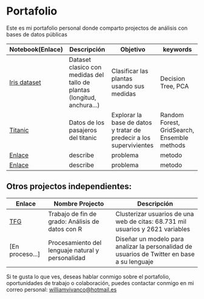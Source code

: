 # Portafolio
Este es mi portafolio personal donde comparto projectos de análisis con bases de datos públicas 


| Notebook(Enlace) | Descripción | Objetivo| keywords |
|-------|--------|---------|---------|
|[ Iris dataset ](https://nbviewer.jupyter.org/github/Aibloy/Portafolio/blob/master/Iris.ipynb)| Dataset clasico con medidas del tallo de plantas (longitud, anchura...)| Clasificar las plantas usando sus medidas  | Decision Tree, PCA|
|[Titanic](https://nbviewer.jupyter.org/github/Aibloy/Portafolio/blob/master/Titanic.ipynb)| Datos de los pasajeros del titanic | Explorar la base de datos y tratar de predecir a los supervivientes | Random Forest, GridSearch, Ensemble methods |
|[Enlace](link)| describe | problema | metodo |
|[Enlace](link)| describe | problema | metodo |

## Otros projectos independientes: 

| Enlace | Nombre Projecto | Descripción|
|---------|-----------------|---------|
|[TFG](https://github.com/Aibloy/Portafolio/blob/master/TFG%20-%20An%C3%A1lisis%20de%20datos%20con%20R.pdf)| Trabajo de fin de grado: Análisis de datos con R | Clusterizar usuarios de una web de citas: 68.731 mil usuarios y 2621 variables |
|[En proceso...]| Procesamiento del lenguaje natural y personalidad | Diseñar un modelo para analizar la personalidad de usuarios de Twitter en base a su lenguaje | 





Si te gusta lo que ves, deseas hablar conmigo sobre el portafolio, oportunidades de trabajo o colaboración, puedes contactar conmigo en mi correo personal: williamvivanco@hotmail.es 
